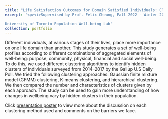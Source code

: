 ```yaml
---
title: "Life Satisfaction Outcomes for Domain Satisfied Individuals: Clustering Domain Satisfaction"
excerpt: '<p><i>Supervised by Prof. Felix Cheung, Fall 2022 - Winter 2023 </i></p>

University of Toronto Population Well-being Lab'
collection: portfolio
---
```

Different individuals, at various stages of
their lives, place more importance on one life
domain than another. This study generates a
set of well-being profiles according to different
combinations of aggregated elements of
well-being: purpose, community, physical, financial
and social well-being. To do this, we
used different clustering algorithms to identify
hidden clusters of individuals surveyed
from 2014–2017 by the Gallup U.S Daily Poll.
We tried the following clustering approaches:
Gaussian finite mixture model (GFMM) clustering,
K-means clustering, and hierarchical
clustering. We then compared the number
and characteristics of clusters given by each
approach. The study can be used to gain
more understanding of how changes in wellbeing
vary by hidden clusters in their population.

Click [presentation poster](https://amanda-ng518.github.io/files/CSSC_poster.pdf) to view more about the discussion on each clustering method used and comments on the barriers we face.
